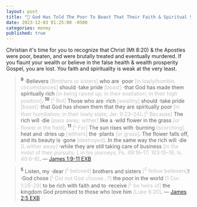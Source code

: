 ```yaml
---
layout: post
title: "💸 God Has Told The Poor To Boast That Their Faith & Spiritual Standing Are Greater Than Those With Money"
date: 2023-12-03 01:25:00 -0500
categories: money
published: true
---
```


Christian it's time for you to recognize that Christ (Mt 8:20) & the Apostles were poor, beaten, and were brutally treated and eventually murdered. If you flaunt your wealth or believe in the false health & wealth prosperity Gospel, you are lost. You faith and spirituality is weak at the very least.

> <sup style="font-weight:bold;">9</sup> ·Believers <span style="color:#bfbfbf;">[Brothers or sisters]</span> who are ·poor <span style="color:#bfbfbf;">[in lowly/humble circumstances]</span> should ·take pride <span style="color:#bfbfbf;">[boast]</span> ·that God has made them spiritually rich <span style="color:#bfbfbf;">[in being raised up; in their exaltation; in their high position]</span>. <sup style="font-weight:bold;">10</sup> <span style="color:#bfbfbf;">[<sup>L</sup> But]</span> Those who are ·rich <span style="color:#bfbfbf;">[wealthy]</span> should ·take pride <span style="color:#bfbfbf;">[boast]</span> ·that God has shown them that they are spiritually poor <span style="color:#bfbfbf;">[in their humiliation; in their lowly state; Jer. 9:23–24]</span>. <span style="color:#bfbfbf;">[<sup>L</sup> Because]</span> The rich will ·die <span style="color:#bfbfbf;">[pass away; wither]</span> like a ·wild flower in the grass <span style="color:#bfbfbf;">[or flower in the field]</span>. <sup style="font-weight:bold;">11</sup> <span style="color:#bfbfbf;">[<sup>L</sup> For]</span> The sun rises with ·burning <span style="color:#bfbfbf;">[scorching]</span> heat and ·dries up <span style="color:#bfbfbf;">[withers]</span> the ·plants <span style="color:#bfbfbf;">[or grass]</span>. The flower falls off, and its beauty is ·gone <span style="color:#bfbfbf;">[destroyed]</span>. In the same way the rich will ·die <span style="color:#bfbfbf;">[L wither away]</span> ·while they are still taking care of business <span style="color:#bfbfbf;">[in the midst of their pursuits; L in his journeys; Ps. 49:16–17; 103:15–16; Is. 40:6–8]</span>. &mdash; [James 1:9-11 EXB](https://www.biblegateway.com/passage/?search=James+1%3A9-11%3B+2%3A5&version=EXB)


> <sup style="font-weight:bold;">5</sup> Listen, my ·dear <span style="color:#bfbfbf;">[<sup>L</sup> beloved]</span> brothers and sisters <span style="color:#bfbfbf;">[<sup>C</sup> fellow believers]</span>! ·God chose <span style="color:#bfbfbf;">[<sup>L</sup> Did not God choose…?]</span> the poor in the world <span style="color:#bfbfbf;">[1 Cor. 1:26–29]</span> to be rich with faith and to ·receive <span style="color:#bfbfbf;">[<sup>L</sup> be heirs of]</span> the kingdom God promised to those who love him <span style="color:#bfbfbf;">[Luke 6:20]</span>. &mdash; [James 2:5 EXB](https://www.biblegateway.com/passage/?search=James+1%3A9-11%3B+2%3A5&version=EXB)

<script>
    var refTagger = {
        settings: {
            bibleVersion: 'ESV'
        }
    }; 

    (function(d, t) {
        var n=d.querySelector('[nonce]');
        refTagger.settings.nonce = n && (n.nonce||n.getAttribute('nonce'));
        var g = d.createElement(t), s = d.getElementsByTagName(t)[0];
        g.src = 'https://api.reftagger.com/v2/RefTagger.js';
        g.nonce = refTagger.settings.nonce;
        s.parentNode.insertBefore(g, s);
    }(document, 'script'));
</script>